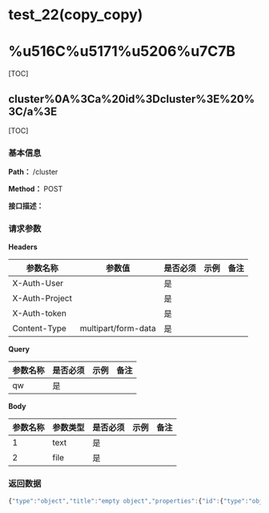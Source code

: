 
 <h1 class="curproject-name"> test_22(copy_copy) </h1> 
 


# %u516C%u5171%u5206%u7C7B
[TOC]


## cluster%0A%3Ca%20id%3Dcluster%3E%20%3C/a%3E
[TOC]

### 基本信息

**Path：** /cluster

**Method：** POST

**接口描述：**


### 请求参数
**Headers**

| 参数名称  | 参数值  |  是否必须 | 示例  | 备注  |
| ------------ | ------------ | ------------ | ------------ | ------------ |
| X-Auth-User  |   | 是  |   |   |
| X-Auth-Project  |   | 是  |   |   |
| X-Auth-token  |   | 是  |   |   |
| Content-Type  |  multipart/form-data | 是  |   |   |
**Query**

| 参数名称  |  是否必须 | 示例  | 备注  |
| ------------ | ------------ | ------------ | ------------ |
| qw | 是  |   |   |
**Body**

| 参数名称  | 参数类型  |  是否必须 | 示例  | 备注  |
| ------------ | ------------ | ------------ | ------------ | ------------ |
| 1 | text  |  是 |    |   |
| 2 | file  |  是 |    |   |



### 返回数据

```javascript
{"type":"object","title":"empty object","properties":{"id":{"type":"object","properties":{"field_1":{"type":"object","properties":{"field_2":{"type":"object","properties":{"field_3":{"type":"object","properties":{"field_4":{"type":"object","properties":{"field_5":{"type":"object","properties":{"field_6":{"type":"object","properties":{"field_7额 u 俄 u 俄 u 茹茹茹茹茹茹茹rrururuueueue ":{"type":"string"}},"required":[]}}}}}}}}}}}}},"msg":{"type":"string"}},"required":[]}
```